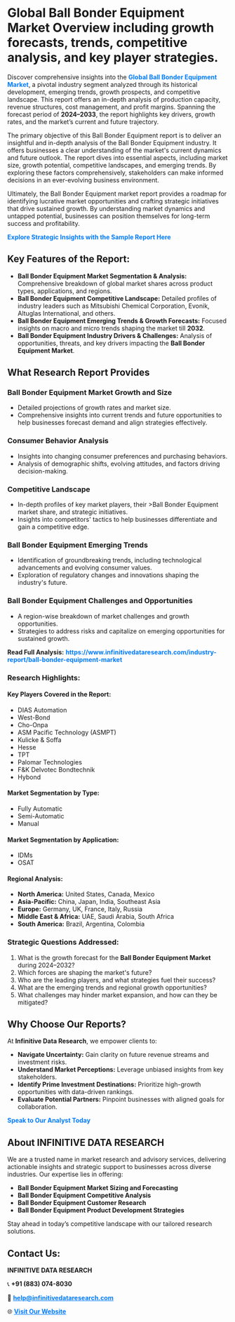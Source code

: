 <h1>Global Ball Bonder Equipment Market Overview including growth forecasts, trends, competitive analysis, and key player strategies.</h1>
<p>
Discover comprehensive insights into the 
<a href="https://www.infinitivedataresearch.com/industry-report/ball-bonder-equipment-market" rel="dofollow" style="color: #007BFF; text-decoration: none;"><strong>Global Ball Bonder Equipment Market</strong></a>, a pivotal industry segment analyzed through its historical development, emerging trends, growth prospects, and competitive landscape. This report offers an in-depth analysis of production capacity, revenue structures, cost management, and profit margins. Spanning the forecast period of <strong>2024–2033</strong>, the report highlights key drivers, growth rates, and the market’s current and future trajectory.
</p>
<p>
The primary objective of this Ball Bonder Equipment report is to deliver an insightful and in-depth analysis of the Ball Bonder Equipment industry. It offers businesses a clear understanding of the market's current dynamics and future outlook. The report dives into essential aspects, including market size, growth potential, competitive landscapes, and emerging trends. By exploring these factors comprehensively, stakeholders can make informed decisions in an ever-evolving business environment.
</p>
<p>
Ultimately, the Ball Bonder Equipment market report provides a roadmap for identifying lucrative market opportunities and crafting strategic initiatives that drive sustained growth. By understanding market dynamics and untapped potential, businesses can position themselves for long-term success and profitability.
</p>
<p>
<a href="https://www.infinitivedataresearch.com/request-sample/reportId=106502" style="color: #007BFF; text-decoration: none;"><strong>Explore Strategic Insights with the Sample Report Here</strong></a>
</p>

<h2>Key Features of the Report:</h2>
<ul>
<li><strong>Ball Bonder Equipment Market Segmentation & Analysis:</strong> Comprehensive breakdown of global market shares across product types, applications, and regions.</li>
<li><strong>Ball Bonder Equipment Competitive Landscape:</strong> Detailed profiles of industry leaders such as Mitsubishi Chemical Corporation, Evonik, Altuglas International, and others.</li>
<li><strong>Ball Bonder Equipment Emerging Trends & Growth Forecasts:</strong> Focused insights on macro and micro trends shaping the market till <strong>2032</strong>.</li>
<li><strong>Ball Bonder Equipment Industry Drivers & Challenges:</strong> Analysis of opportunities, threats, and key drivers impacting the <strong>Ball Bonder Equipment Market</strong>.</li>
</ul>

<h2>What Research Report Provides</h2>
<h3>Ball Bonder Equipment Market Growth and Size</h3>
<ul>
<li>Detailed projections of growth rates and market size.</li>
<li>Comprehensive insights into current trends and future opportunities to help businesses forecast demand and align strategies effectively.</li>
</ul>

<h3>Consumer Behavior Analysis</h3>
<ul>
<li>Insights into changing consumer preferences and purchasing behaviors.</li>
<li>Analysis of demographic shifts, evolving attitudes, and factors driving decision-making.</li>
</ul>

<h3>Competitive Landscape</h3>
<ul>
<li>In-depth profiles of key market players, their >Ball Bonder Equipment market share, and strategic initiatives.</li>
<li>Insights into competitors' tactics to help businesses differentiate and gain a competitive edge.</li>
</ul>

<h3>Ball Bonder Equipment Emerging Trends</h3>
<ul>
<li>Identification of groundbreaking trends, including technological advancements and evolving consumer values.</li>
<li>Exploration of regulatory changes and innovations shaping the industry's future.</li>
</ul>

<h3>Ball Bonder Equipment Challenges and Opportunities</h3>
<ul>
<li>A region-wise breakdown of market challenges and growth opportunities.</li>
<li>Strategies to address risks and capitalize on emerging opportunities for sustained growth.</li>
</ul>
<p><strong>Read Full Analysis:</strong> <a href="https://www.infinitivedataresearch.com/industry-report/ball-bonder-equipment-market" rel="dofollow" style="color: #007BFF; text-decoration: none;"><strong>https://www.infinitivedataresearch.com/industry-report/ball-bonder-equipment-market</strong></a></p>
<h3>Research Highlights:</h3>
<h4>Key Players Covered in the Report:</h4>
<ul><li>DIAS Automation</li><li>West-Bond</li><li>Cho-Onpa</li><li>ASM Pacific Technology (ASMPT)</li><li>Kulicke &amp; Soffa</li><li>Hesse</li><li>TPT</li><li>Palomar Technologies</li><li>F&amp;K Delvotec Bondtechnik</li><li>Hybond</li></ul>
<h4>Market Segmentation by Type:</h4>
<ul><li>Fully Automatic</li><li>Semi-Automatic</li><li>Manual</li></ul>
<h4>Market Segmentation by Application:</h4>
<ul><li>IDMs</li><li>OSAT</li></ul>

<h4>Regional Analysis:</h4>
<ul>
<li><strong>North America:</strong> United States, Canada, Mexico</li>
<li><strong>Asia-Pacific:</strong> China, Japan, India, Southeast Asia</li>
<li><strong>Europe:</strong> Germany, UK, France, Italy, Russia</li>
<li><strong>Middle East & Africa:</strong> UAE, Saudi Arabia, South Africa</li>
<li><strong>South America:</strong> Brazil, Argentina, Colombia</li>
</ul>

<h3>Strategic Questions Addressed:</h3>
<ol>
<li>What is the growth forecast for the <strong>Ball Bonder Equipment Market</strong> during 2024–2032?</li>
<li>Which forces are shaping the market's future?</li>
<li>Who are the leading players, and what strategies fuel their success?</li>
<li>What are the emerging trends and regional growth opportunities?</li>
<li>What challenges may hinder market expansion, and how can they be mitigated?</li>
</ol>

<h2>Why Choose Our Reports?</h2>
<p>At <strong>Infinitive Data Research</strong>, we empower clients to:</p>
<ul>
<li><strong>Navigate Uncertainty:</strong> Gain clarity on future revenue streams and investment risks.</li>
<li><strong>Understand Market Perceptions:</strong> Leverage unbiased insights from key stakeholders.</li>
<li><strong>Identify Prime Investment Destinations:</strong> Prioritize high-growth opportunities with data-driven rankings.</li>
<li><strong>Evaluate Potential Partners:</strong> Pinpoint businesses with aligned goals for collaboration.</li>
</ul>
<p><a href="https://www.infinitivedataresearch.com/industry-report/ball-bonder-equipment-market" rel="dofollow" style="color: #007BFF; text-decoration: none;"><strong>Speak to Our Analyst Today</strong></a></p>

<h2>About INFINITIVE DATA RESEARCH</h2>
<p>We are a trusted name in market research and advisory services, delivering actionable insights and strategic support to businesses across diverse industries. Our expertise lies in offering:</p>
<ul>
<li><strong>Ball Bonder Equipment Market Sizing and Forecasting</strong></li>
<li><strong>Ball Bonder Equipment Competitive Analysis</strong></li>
<li><strong>Ball Bonder Equipment Customer Research</strong></li>
<li><strong>Ball Bonder Equipment Product Development Strategies</strong></li>
</ul>
<p>Stay ahead in today’s competitive landscape with our tailored research solutions.</p>

<h2>Contact Us:</h2>
<p><strong>INFINITIVE DATA RESEARCH</strong></p>
<p>📞 <strong>+91 (883) 074-8030</strong></p>
<p>📧 <strong><a href="mailto:help@infinitivedataresearch.com" style="color: #007BFF;">help@infinitivedataresearch.com</a></strong></p>
<p>🌐 <strong><a href="https://www.infinitivedataresearch.com" rel="dofollow" style="color: #007BFF;">Visit Our Website</a></strong></p>
